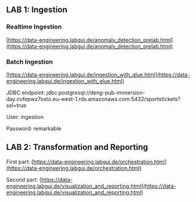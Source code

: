 ## LAB 1: Ingestion

### Realtime Ingestion

[https://data-engineering.labgui.de/anomaly_detection_prelab.html](https://data-engineering.labgui.de/anomaly_detection_prelab.html)

### Batch Ingestion

[https://data-engineering.labgui.de/ingestion_with_glue.html](https://data-engineering.labgui.de/ingestion_with_glue.html)

JDBC endpoint: jdbc:postgresql://deng-pub-immersion-day.cofepwz7osto.eu-west-1.rds.amazonaws.com:5432/sportstickets?ssl=true

User: ingestion

Password: remarkable

## LAB 2: Transformation and Reporting

First part:
[https://data-engineering.labgui.de/orchestration.html](https://data-engineering.labgui.de/orchestration.html)

Second part:
[https://data-engineering.labgui.de/visualization_and_reporting.html](https://data-engineering.labgui.de/visualization_and_reporting.html)
